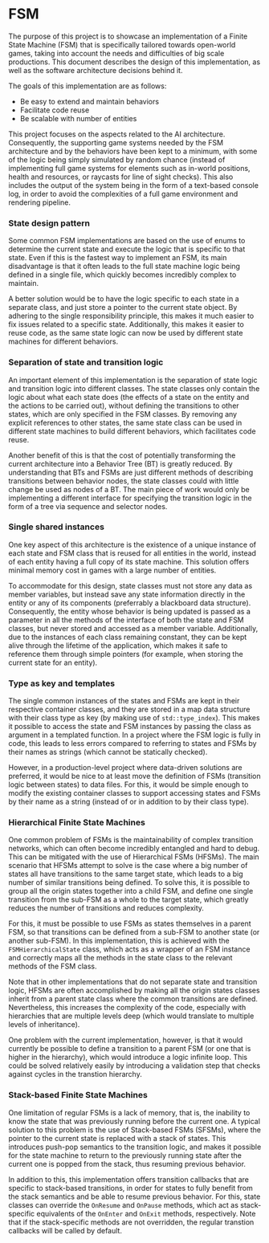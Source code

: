 # FSM

The purpose of this project is to showcase an implementation of a Finite State Machine (FSM) that is specifically tailored towards open-world games, taking into account the needs and difficulties of big scale productions. This document describes the design of this implementation, as well as the software architecture decisions behind it.

The goals of this implementation are as follows:
- Be easy to extend and maintain behaviors
- Facilitate code reuse
- Be scalable with number of entities

This project focuses on the aspects related to the AI architecture. Consequently, the supporting game systems needed by the FSM architecture and by the behaviors have been kept to a minimum, with some of the logic being simply simulated by random chance (instead of implementing full game systems for elements such as in-world positions, health and resources, or raycasts for line of sight checks). This also includes the output of the system being in the form of a text-based console log, in order to avoid the complexities of a full game environment and rendering pipeline.

### State design pattern

Some common FSM implementations are based on the use of enums to determine the current state and execute the logic that is specific to that state. Even if this is the fastest way to implement an FSM, its main disadvantage is that it often leads to the full state machine logic being defined in a single file, which quickly becomes incredibly complex to maintain.

A better solution would be to have the logic specific to each state in a separate class, and just store a pointer to the current state object. By adhering to the single responsibility principle, this makes it much easier to fix issues related to a specific state. Additionally, this makes it easier to reuse code, as the same state logic can now be used by different state machines for different behaviors.

### Separation of state and transition logic

An important element of this implementation is the separation of state logic and transition logic into different classes. The state classes only contain the logic about what each state does (the effects of a state on the entity and the actions to be carried out), without defining the transitions to other states, which are only specified in the FSM classes. By removing any explicit references to other states, the same state class can be used in different state machines to build different behaviors, which facilitates code reuse.

Another benefit of this is that the cost of potentially transforming the current architecture into a Behavior Tree (BT) is greatly reduced. By understanding that BTs and FSMs are just different methods of describing transitions between behavior nodes, the state classes could with little change be used as nodes of a BT. The main piece of work would only be implementing a different interface for specifying the transition logic in the form of a tree via sequence and selector nodes.

### Single shared instances

One key aspect of this architecture is the existence of a unique instance of each state and FSM class that is reused for all entities in the world, instead of each entity having a full copy of its state machine. This solution offers minimal memory cost in games with a large number of entities.

To accommodate for this design, state classes must not store any data as member variables, but instead save any state information directly in the entity or any of its components (preferrably a blackboard data structure). Consequently, the entity whose behavior is being updated is passed as a parameter in all the methods of the interface of both the state and FSM classes, but never stored and accessed as a member variable. Additionally, due to the instances of each class remaining constant, they can be kept alive through the lifetime of the application, which makes it safe to reference them through simple pointers (for example, when storing the current state for an entity).

### Type as key and templates

The single common instances of the states and FSMs are kept in their respective container classes, and they are stored in a map data structure with their class type as key (by making use of `std::type_index`). This makes it possible to access the state and FSM instances by passing the class as argument in a templated function. In a project where the FSM logic is fully in code, this leads to less errors compared to referring to states and FSMs by their names as strings (which cannot be statically checked).

However, in a production-level project where data-driven solutions are preferred, it would be nice to at least move the definition of FSMs (transition logic between states) to data files. For this, it would be simple enough to modify the existing container classes to support accessing states and FSMs by their name as a string (instead of or in addition to by their class type).

### Hierarchical Finite State Machines

One common problem of FSMs is the maintainability of complex transition networks, which can often become incredibly entangled and hard to debug. This can be mitigated with the use of Hierarchical FSMs (HFSMs). The main scenario that HFSMs attempt to solve is the case where a big number of states all have transitions to the same target state, which leads to a big number of similar transitions being defined. To solve this, it is possible to group all the origin states together into a child FSM, and define one single transition from the sub-FSM as a whole to the target state, which greatly reduces the number of transitions and reduces complexity.

For this, it must be possible to use FSMs as states themselves in a parent FSM, so that transitions can be defined from a sub-FSM to another state (or another sub-FSM). In this implementation, this is achieved with the `FSMHierarchicalState` class, which acts as a wrapper of an FSM instance and correctly maps all the methods in the state class to the relevant methods of the FSM class.

Note that in other implementations that do not separate state and transition logic, HFSMs are often accomplished by making all the origin states classes inherit from a parent state class where the common transitions are defined. Nevertheless, this increases the complexity of the code, especially with hierarchies that are multiple levels deep (which would translate to multiple levels of inheritance).

One problem with the current implementation, however, is that it would currently be possible to define a transition to a parent FSM (or one that is higher in the hierarchy), which would introduce a logic infinite loop. This could be solved relatively easily by introducing a validation step that checks against cycles in the transtion hierarchy.

### Stack-based Finite State Machines

One limitation of regular FSMs is a lack of memory, that is, the inability to know the state that was previously running before the current one. A typical solution to this problem is the use of Stack-based FSMs (SFSMs), where the pointer to the current state is replaced with a stack of states. This introduces push-pop semantics to the transition logic, and makes it possible for the state machine to return to the previously running state after the current one is popped from the stack, thus resuming previous behavior.

In addition to this, this implementation offers transition callbacks that are specific to stack-based transitions, in order for states to fully benefit from the stack semantics and be able to resume previous behavior. For this, state classes can override the `OnResume` and `OnPause` methods, which act as stack-specific equivalents of the `OnEnter` and `OnExit` methods, respectively. Note that if the stack-specific methods are not overridden, the regular transtion callbacks will be called by default.

